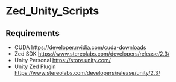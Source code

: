 # Zed_Unity_Scripts
## Requirements
- CUDA https://developer.nvidia.com/cuda-downloads
- Zed SDK https://www.stereolabs.com/developers/release/2.3/
- Unity Personal https://store.unity.com/
- Unity Zed Plugin https://www.stereolabs.com/developers/release/unity/2.3/


